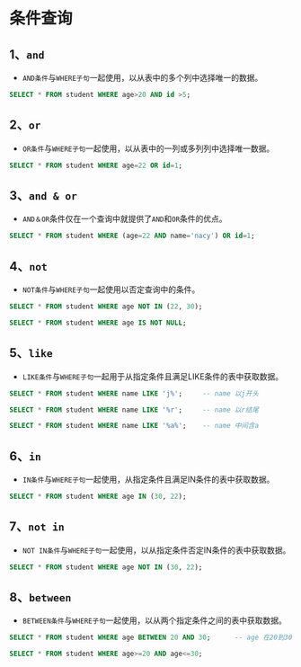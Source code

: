 # 条件查询

## 1、`and`
- `AND条件`与`WHERE子句`一起使用，以从表中的多个列中选择唯一的数据。

```sql
SELECT * FROM student WHERE age>20 AND id >5;
```

## 2、`or`
- `OR条件`与`WHERE子句`一起使用，以从表中的一列或多列列中选择唯一数据。

```sql
SELECT * FROM student WHERE age=22 OR id=1;
```

## 3、`and & or`
- `AND＆OR`条件仅在一个查询中就提供了`AND`和`OR`条件的优点。

```sql
SELECT * FROM student WHERE (age=22 AND name='nacy') OR id=1;
```

## 4、`not` 
- `NOT条件`与`WHERE子句`一起使用以否定查询中的条件。

```sql
SELECT * FROM student WHERE age NOT IN (22, 30);

SELECT * FROM student WHERE age IS NOT NULL;
```

## 5、`like`
- `LIKE条件`与`WHERE子句`一起用于从指定条件且满足LIKE条件的表中获取数据。

```sql
SELECT * FROM student WHERE name LIKE 'j%';		-- name 以j开头

SELECT * FROM student WHERE name LIKE '%r';		-- name 以r结尾

SELECT * FROM student WHERE name LIKE '%a%';	-- name 中间含a
```

## 6、`in`
- `IN条件`与`WHERE子句`一起使用，从指定条件且满足IN条件的表中获取数据。

```sql
SELECT * FROM student WHERE age IN (30, 22);
```

## 7、`not in`
- `NOT IN条件`与`WHERE子句`一起使用，以从指定条件否定IN条件的表中获取数据。

```sql
SELECT * FROM student WHERE age NOT IN (30, 22);
```

## 8、`between`
- `BETWEEN条件`与`WHERE子句`一起使用，以从两个指定条件之间的表中获取数据。

```sql
SELECT * FROM student WHERE age BETWEEN 20 AND 30;		-- age 在20到30之间，含20与30

SELECT * FROM student WHERE age>=20 AND age<=30;
```
